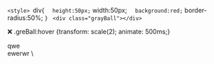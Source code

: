 `<style>
`div{
`	height:50px;
`	width:50px;
`	background:red;
`	border-radius:50%;
`}
`</style>
`<div class="grayBall"></div>`

:x: .greBall:hover {transform: scale(2); animate: 500ms;}


qwe \
ewerwr \